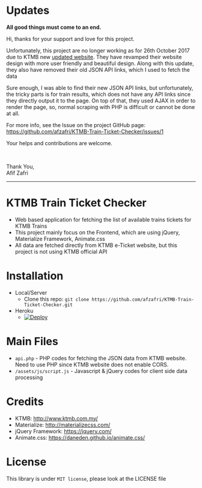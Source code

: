 # Updates
<b>All good things must come to an end.</b>
                        <p>Hi, thanks for your support and love for this project.</p>
                        <p>Unfortunately, this project are no longer working as for 26th October 2017 due to KTMB new <a href="http://www.ktmb.com.my/ktmb_ui/">updated website</a>. They have revamped their website design with more user friendly and beautiful design. Along with this update, they also have removed their old JSON API links, which I used to fetch the data</p>
                        <p>Sure enough, I was able to find their new JSON API links, but unfortunately, the tricky parts is for train results, which does not have any API links since they directly output it to the page. On top of that, they used AJAX in order to render the page, so, normal scraping with PHP is difficult or cannot be done at all.</p>
                        <p>For more info, see the Issue on the project GitHub page: <a href="https://github.com/afzafri/KTMB-Train-Ticket-Checker/issues/1">https://github.com/afzafri/KTMB-Train-Ticket-Checker/issues/1</a></p>
                        <p>Your helps and contributions are welcome.</p><br>
                        <p>Thank You,<br>
                        Afif Zafri</p>

<hr>

# KTMB Train Ticket Checker
- Web based application for fetching the list of available trains tickets for KTMB Trains
- This project mainly focus on the Frontend, which are using jQuery, Materialize Framework, Animate.css
- All data are fetched directly from KTMB e-Ticket website, but this project is not using KTMB official API

# Installation
- Local/Server
  - Clone this repo: ```git clone https://github.com/afzafri/KTMB-Train-Ticket-Checker.git```
- Heroku
  - [![Deploy](https://www.herokucdn.com/deploy/button.svg)](https://heroku.com/deploy)

# Main Files
- ```api.php``` - PHP codes for fetching the JSON data from KTMB website. Need to use PHP since KTMB website does not enable CORS.
- ```/assets/js/script.js``` - Javascript & jQuery codes for client side data processing

# Credits
- KTMB: http://www.ktmb.com.my/
- Materialize: http://materializecss.com/
- jQuery Framework: https://jquery.com/
- Animate.css: https://daneden.github.io/animate.css/

# License
This library is under ```MIT license```, please look at the LICENSE file
